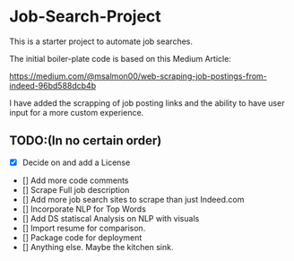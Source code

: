 # Job-Search-Project
 
This is a starter project to automate job searches. 

The initial boiler-plate code is based on this Medium Article:

https://medium.com/@msalmon00/web-scraping-job-postings-from-indeed-96bd588dcb4b

I have added the scrapping of job posting links and the ability to have user input for a more custom experience.

## TODO:(In no certain order)

- [x] Decide on and add a License
- [] Add more code comments
- [] Scrape Full job description
- [] Add more job search sites to scrape than just Indeed.com
- [] Incorporate NLP for Top Words
- [] Add DS statiscal Analysis on NLP with visuals
- [] Import resume for comparison.
- [] Package code for deployment
- [] Anything else. Maybe the kitchen sink.

